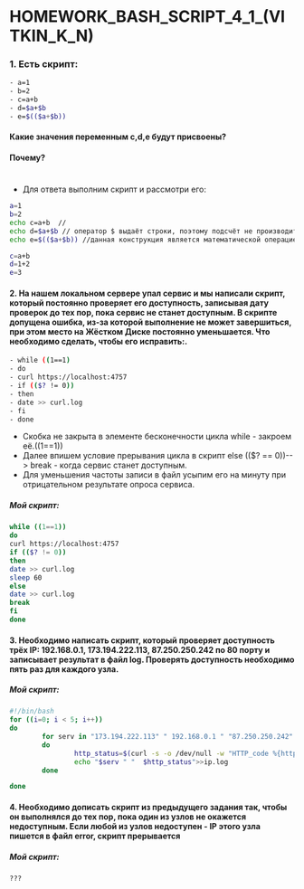 # HOMEWORK_BASH_SCRIPT_4_1_(VITKIN_K_N)

### 1. Есть скрипт:
```bash
- a=1
- b=2
- c=a+b
- d=$a+$b
- e=$(($a+$b))
```
#### Какие значения переменным c,d,e будут присвоены?
#### Почему?
#

 - Для ответа выполним скрипт и рассмотри его:
```bash
a=1
b=2
echo c=a+b  //
echo d=$a+$b // оператор $ выдаёт строки, поэтому подсчёт не производится
echo e=$(($a+$b)) //данная конструкция является математической операцией 
```
```bash
c=a+b
d=1+2
e=3
```
#### 2. На нашем локальном сервере упал сервис и мы написали скрипт, который постоянно проверяет его доступность, записывая дату проверок до тех пор, пока сервис не станет доступным. В скрипте допущена ошибка, из-за которой выполнение не может завершиться, при этом место на Жёстком Диске постоянно уменьшается. Что необходимо сделать, чтобы его исправить:.
```bash
- while ((1==1)
- do
- curl https://localhost:4757
- if (($? != 0))
- then
- date >> curl.log
- fi
- done
```
- Скобка не закрыта в элементе бесконечности цикла while - закроем её.((1==1))
- Далее впишем условие прерывания цикла в скрипт else (($? == 0))--> break - когда сервис станет доступным.
- Для уменьшения частоты записи в файл усыпим его на минуту при отрицательном результате опроса сервиса.
##### Мой скрипт:
```bash
while ((1==1))
do
curl https://localhost:4757
if (($? != 0))
then
date >> curl.log
sleep 60
else
date >> curl.log
break
fi
done
```

#### 3. Необходимо написать скрипт, который проверяет доступность трёх IP: 192.168.0.1, 173.194.222.113, 87.250.250.242 по 80 порту и записывает результат в файл log. Проверять доступность необходимо пять раз для каждого узла.

##### Мой скрипт:
```bash
#!/bin/bash
for ((i=0; i < 5; i++))
do
        for serv in "173.194.222.113" " 192.168.0.1 " "87.250.250.242"
        do
                http_status=$(curl -s -o /dev/null -w "HTTP_code %{http_code}, total_time %{time_total}" $serv:80)
                echo "$serv " "  $http_status">>ip.log
        done

done
```


#### 4. Необходимо дописать скрипт из предыдущего задания так, чтобы он выполнялся до тех пор, пока один из узлов не окажется недоступным. Если любой из узлов недоступен - IP этого узла пишется в файл error, скрипт прерывается
##### Мой скрипт:
```bash
???
```



